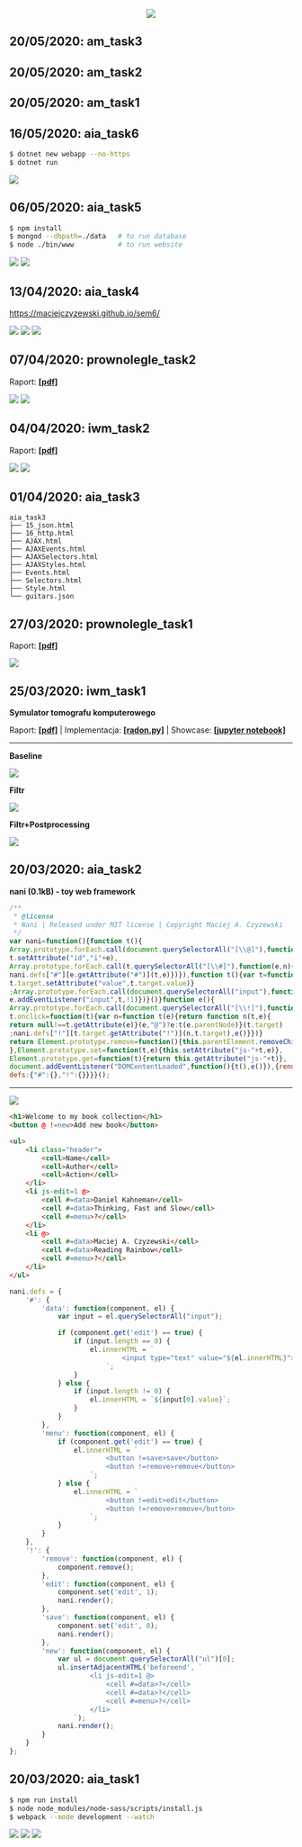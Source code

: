<p align="center">
	<img src="sem6.jpg" />
</p>

## 20/05/2020: am_task3

## 20/05/2020: am_task2

## 20/05/2020: am_task1

## 16/05/2020: aia_task6

```bash
$ dotnet new webapp --no-https
$ dotnet run
```

![](aia_task6/screen.png)

## 06/05/2020: aia_task5

```bash
$ npm install
$ mongod --dbpath=./data   # to run database
$ node ./bin/www           # to run website
```

![](aia_task5/screen-1.png)
![](aia_task5/screen-2.png)

## 13/04/2020: aia_task4

https://maciejczyzewski.github.io/sem6/

![](aia_task4/screen-1.png)
![](aia_task4/screen-2.png)
![](aia_task4/screen-3.png)

## 07/04/2020: prownolegle_task2

Raport: [**[pdf]**](prownolegle_task2/PR_PROJ1.pdf)

![](prownolegle_task2/screen-1.png)
![](prownolegle_task2/screen-2.png)

## 04/04/2020: iwm_task2

Raport: [**[pdf]**](https://github.com/maciejczyzewski/sem6/blob/master/iwm_task2/raport/main.pdf)

![](iwm_task2/screen-1.png)
![](iwm_task2/screen-2.png)

## 01/04/2020: aia_task3

```
aia_task3
├── 15_json.html
├── 16_http.html
├── AJAX.html
├── AJAXEvents.html
├── AJAXSelectors.html
├── AJAXStyles.html
├── Events.html
├── Selectors.html
├── Style.html
└── guitars.json
```

## 27/03/2020: prownolegle_task1

Raport: [**[pdf]**](prownolegle_task1/raport/main.pdf)

![](prownolegle_task1/screen.png)

## 25/03/2020: iwm_task1

**Symulator tomografu komputerowego**

Raport: [**[pdf]**](https://github.com/maciejczyzewski/sem6/blob/master/iwm_task1/raport/main.pdf) |
Implementacja: [**[radon.py]**](https://github.com/maciejczyzewski/sem6/blob/master/iwm_task1/radon.py) |
Showcase: [**[jupyter notebook]**](https://github.com/maciejczyzewski/sem6/blob/master/iwm_task1/showcase.ipynb)

---

**Baseline**

<img src="iwm_task1/raport/filtr_false.png" with="40%" />

**Filtr**

<img src="iwm_task1/raport/filtr_true.png" with="40%" />

**Filtr+Postprocessing**

<img src="iwm_task1/raport/filtr_true_pre.png" with="40%" />

## 20/03/2020: aia_task2

**nani (0.1kB) - toy web framework**

```js
/**
 * @license
 * Nani | Released under MIT license | Copyright Maciej A. Czyzewski
 */
var nani=function(){function t(){
Array.prototype.forEach.call(document.querySelectorAll("[\\@]"),function(t,e){
t.setAttribute("id","i"+e),
Array.prototype.forEach.call(t.querySelectorAll("[\\#]"),function(e,n){
nani.defs["#"][e.getAttribute("#")](t,e)})}),function t(){var t=function(t){
t.target.setAttribute("value",t.target.value)}
;Array.prototype.forEach.call(document.querySelectorAll("input"),function(e,n){
e.addEventListener("input",t,!1)})}()}function e(){
Array.prototype.forEach.call(document.querySelectorAll("[\\!]"),function(t,n){
t.onclick=function(t){var n=function t(e){return function n(t,e){
return null!==t.getAttribute(e)}(e,"@")?e:t(e.parentNode)}(t.target)
;nani.defs["!"][t.target.getAttribute("!")](n,t.target),e()}})}
return Element.prototype.remove=function(){this.parentElement.removeChild(this)
},Element.prototype.set=function(t,e){this.setAttribute("js-"+t,e)},
Element.prototype.get=function(t){return this.getAttribute("js-"+t)},
document.addEventListener("DOMContentLoaded",function(){t(),e()}),{render:t,
defs:{"#":{},"!":{}}}}();
```

---

![](aia_task2/screen.png)

```html
<h1>Welcome to my book collection</h1>
<button @ !=new>Add new book</button>

<ul>
    <li class="header">
        <cell>Name</cell>
        <cell>Author</cell>
        <cell>Action</cell>
    </li>
    <li js-edit=1 @>
        <cell #=data>Daniel Kahneman</cell>
        <cell #=data>Thinking, Fast and Slow</cell>
        <cell #=menu>?</cell>
    </li>
    <li @>
        <cell #=data>Maciej A. Czyzewski</cell>
        <cell #=data>Reading Rainbow</cell>
        <cell #=menu>?</cell>
    </li>
</ul>
```

```js
nani.defs = {
	'#': {
		'data': function(component, el) {
			var input = el.querySelectorAll("input");

			if (component.get('edit') == true) {
				if (input.length == 0) {
					el.innerHTML = `
							<input type="text" value="${el.innerHTML}">
						`;
				}
			} else {
				if (input.length != 0) {
					el.innerHTML = `${input[0].value}`;
				}
			}
		},
		'menu': function(component, el) {
			if (component.get('edit') == true) {
				el.innerHTML = `
						<button !=save>save</button>
						<button !=remove>remove</button>
					`;
			} else {
				el.innerHTML = `
						<button !=edit>edit</button>
						<button !=remove>remove</button>
					`;
			}
		}
	},
	'!': {
		'remove': function(component, el) {
			component.remove();
		},
		'edit': function(component, el) {
			component.set('edit', 1);
			nani.render();
		},
		'save': function(component, el) {
			component.set('edit', 0);
			nani.render();
		},
		'new': function(component, el) {
			var ul = document.querySelectorAll("ul")[0];
			ul.insertAdjacentHTML('beforeend', `
					<li js-edit=1 @>
						<cell #=data>?</cell>
						<cell #=data>?</cell>
						<cell #=menu>?</cell>
					</li>
				`);
			nani.render();
		}
	}
};
```

## 20/03/2020: aia_task1

```bash
$ npm run install
$ node node_modules/node-sass/scripts/install.js
$ webpack --mode development --watch
```

<img src="aia_task1/screen-1.png" />
<img src="aia_task1/screen-2.png" />
<img src="aia_task1/screen-3.png" />
